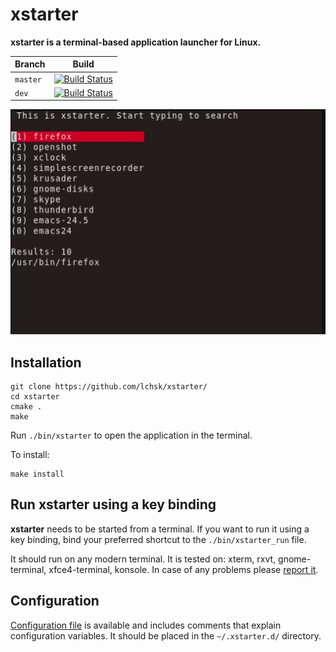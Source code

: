 # xstarter

**xstarter is a terminal-based application launcher for Linux.**

| Branch | Build |
| --- | --- |
|`master`|[![Build Status](https://travis-ci.org/lchsk/xstarter.svg?branch=master)](https://travis-ci.org/lchsk/xstarter)|
|`dev`|[![Build Status](https://travis-ci.org/lchsk/xstarter.svg?branch=dev)](https://travis-ci.org/lchsk/xstarter)|

![xstarter](xstarter.gif)

## Installation

```
git clone https://github.com/lchsk/xstarter/
cd xstarter
cmake .
make
```

Run `./bin/xstarter` to open the application in the terminal.

To install:

```
make install
```

## Run xstarter using a key binding

**xstarter** needs to be started from a terminal. If you want to run it using a key binding, bind your preferred shortcut to the `./bin/xstarter_run` file.

It should run on any modern terminal. It is tested on: xterm, rxvt, gnome-terminal, xfce4-terminal, konsole. In case of any problems please [report it](https://github.com/lchsk/xstarter/issues/new).

## Configuration

[Configuration file](./xstarter.conf) is available and includes comments that explain configuration variables. It should be placed in the `~/.xstarter.d/` directory.
